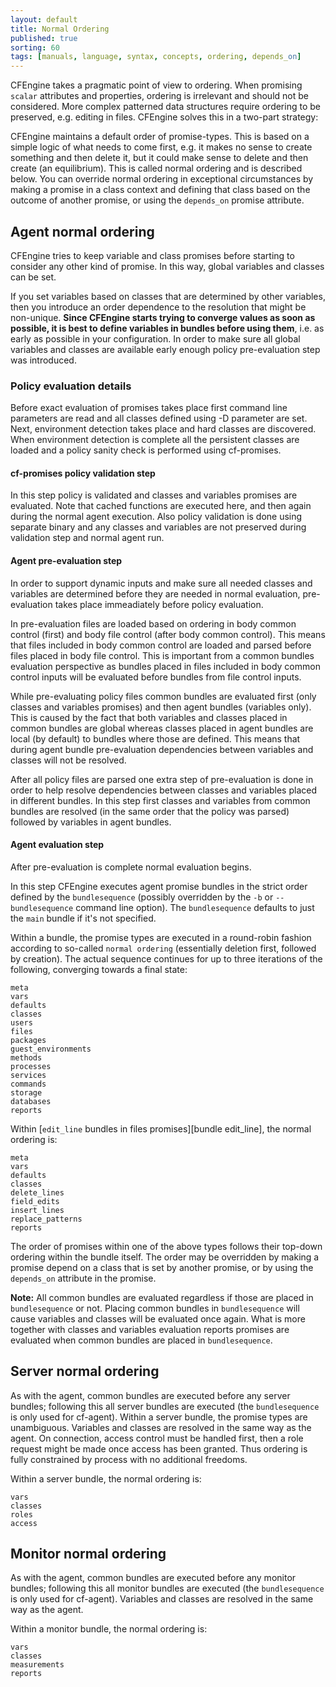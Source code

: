 ```yaml
---
layout: default
title: Normal Ordering
published: true
sorting: 60
tags: [manuals, language, syntax, concepts, ordering, depends_on]
---
```


CFEngine takes a pragmatic point of view to ordering. When promising `scalar`
attributes and properties, ordering is irrelevant and should not be considered.
More complex patterned data structures require ordering to be preserved, e.g.
editing in files. CFEngine solves this in a two-part strategy:

CFEngine maintains a default order of promise-types. This is based on a simple
logic of what needs to come first, e.g. it makes no sense to create something
and then delete it, but it could make sense to delete and then create (an
equilibrium). This is called normal ordering and is described below.
You can override normal ordering in exceptional circumstances by making a
promise in a class context and defining that class based on the outcome of
another promise, or using the `depends_on` promise attribute.

## Agent normal ordering

CFEngine tries to keep variable and class promises before starting to consider
any other kind of promise. In this way, global variables and classes can be set.

If you set variables based on classes that are determined by other variables,
then you introduce an order dependence to the resolution that might be
non-unique. **Since CFEngine starts trying to converge values as soon as
possible, it is best to define variables in bundles before using them**, i.e. as
early as possible in your configuration. In order to make sure all global
variables and classes are available early enough policy pre-evaluation step was
introduced.

### Policy evaluation details

Before exact evaluation of promises takes place first command line
parameters are read and all classes defined using -D parameter are set. Next,
environment detection takes place and hard classes are discovered.
When environment detection is complete all the persistent classes are 
loaded and a policy sanity check is performed using cf-promises.

#### cf-promises policy validation step

In this step policy is validated and classes and variables promises are evaluated. 
Note that cached functions are executed here, and then again during the normal agent
execution. Also policy validation is done using separate binary and any classes and
variables are not preserved during validation step and normal agent run.

#### Agent pre-evaluation step

In order to support dynamic inputs and make sure all needed classes and
variables are determined before they are needed in normal evaluation, pre-evaluation 
takes place immeadiately before policy evaluation.

In pre-evaluation files are loaded based on ordering in body common 
control (first) and body file control (after body common control). This means that files
included in body common control are loaded and parsed before files placed in body
file control. This is important from a common bundles evaluation perspective as
bundles placed in files included in body common control inputs will be evaluated before
bundles from file control inputs.

While pre-evaluating policy files common bundles are evaluated first (only classes and variables
promises) and then agent bundles (variables only). This is caused by the fact that both variables
and classes placed in common bundles are global whereas classes placed in agent bundles are local (by default)
to bundles where those are defined. This means that during agent bundle pre-evaluation
dependencies between variables and classes will not be resolved. 
<!---What is more, promises in common bundles are pre-evaluated up to 3 times
in order to resolve variables and classes dependencies.-->

After all policy files are parsed one extra step of pre-evaluation is done
in order to help resolve dependencies between classes and variables placed
in different bundles. In this step first classes and variables from common
bundles are resolved (in the same order that the policy was parsed) 
followed by variables in agent bundles.

#### Agent evaluation step

After pre-evaluation is complete normal evaluation begins.

In this step CFEngine executes agent promise bundles in the strict order defined by the
`bundlesequence` (possibly overridden by the `-b` or `--bundlesequence`
command line option).  The `bundlesequence` defaults to just the `main`
bundle if it's not specified.

Within a bundle, the promise types are executed in a round-robin fashion
according to so-called `normal ordering` (essentially deletion first, followed
by creation). The actual sequence continues for up to three iterations of the
following, converging towards a final state:

    meta
    vars
    defaults
    classes
    users
    files
    packages
    guest_environments
    methods
    processes
    services
    commands
    storage
    databases
    reports

Within [`edit_line` bundles in files promises][bundle edit_line],
the normal ordering is:

    meta
    vars
    defaults
    classes
    delete_lines
    field_edits
    insert_lines
    replace_patterns
    reports

The order of promises within one of the above types follows their top-down
ordering within the bundle itself. The order may be overridden by making a
promise depend on a class that is set by another promise, or by using the
`depends_on` attribute in the promise.

**Note:** All common bundles are evaluated regardless if those are placed 
in `bundlesequence` or not. Placing common bundles in `bundlesequence` will cause
variables and classes will be evaluated once again. What is more together with
classes and variables evaluation reports promises are evaluated when common 
bundles are placed in `bundlesequence`.

## Server normal ordering

As with the agent, common bundles are executed before any server bundles;
following this all server bundles are executed (the `bundlesequence` is only
used for cf-agent). Within a server bundle, the promise types are unambiguous.
Variables and classes are resolved in the same way as the agent. On
connection, access control must be handled first, then a role request might be
made once access has been granted. Thus ordering is fully constrained by
process with no additional freedoms.

Within a server bundle, the normal ordering is:

    vars
    classes
    roles
    access
    
## Monitor normal ordering

As with the agent, common bundles are executed before any monitor bundles;
following this all monitor bundles are executed (the `bundlesequence` is only
used for cf-agent). Variables and classes are resolved in the same way as the
agent.

Within a monitor bundle, the normal ordering is:

    vars
    classes
    measurements
    reports

<!---
### Knowledge normal ordering

As with the agent, common bundles are executed before any knowledge bundles; following this all knowledge bundles are executed (the bundlesequence is only used for cf-agent). Variables and classes are resolved in the same way as the agent.

Within a knowledge bundle, the normal ordering is:

    vars
    classes
    topics
    occurrences
    inferences
    reports
-->
